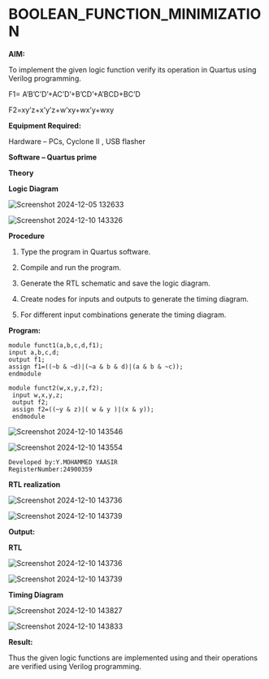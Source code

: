 # BOOLEAN_FUNCTION_MINIMIZATION

**AIM:**

To implement the given logic function verify its operation in Quartus using Verilog programming.

F1= A’B’C’D’+AC’D’+B’CD’+A’BCD+BC’D 

F2=xy’z+x’y’z+w’xy+wx’y+wxy

**Equipment Required:**

Hardware – PCs, Cyclone II , USB flasher

**Software – Quartus prime**

**Theory**

**Logic Diagram**

![Screenshot 2024-12-05 132633](https://github.com/user-attachments/assets/d1be5cca-6e87-4144-9a1a-342a042ee182)

![Screenshot 2024-12-10 143326](https://github.com/user-attachments/assets/f29977cb-6ea0-48b0-ab53-12bc3551a29a)


**Procedure**

1.	Type the program in Quartus software.

2.	Compile and run the program.

3.	Generate the RTL schematic and save the logic diagram.

4.	Create nodes for inputs and outputs to generate the timing diagram.

5.	For different input combinations generate the timing diagram.


**Program:**
```
module funct1(a,b,c,d,f1);
input a,b,c,d;
output f1;
assign f1=((~b & ~d)|(~a & b & d)|(a & b & ~c));
endmodule

module funct2(w,x,y,z,f2);
 input w,x,y,z;
 output f2;
 assign f2=((~y & z)|( w & y )|(x & y));
 endmodule
```
![Screenshot 2024-12-10 143546](https://github.com/user-attachments/assets/77370a30-9f80-4508-8218-bf2e034b3ef7)


![Screenshot 2024-12-10 143554](https://github.com/user-attachments/assets/9014b1a8-cb45-4a34-94d6-6bb139a23e05)


```
Developed by:Y.MOHAMMED YAASIR
RegisterNumber:24900359
```

**RTL realization**

![Screenshot 2024-12-10 143736](https://github.com/user-attachments/assets/7b660fe9-b1c3-42a4-9179-bd2456925065)


![Screenshot 2024-12-10 143739](https://github.com/user-attachments/assets/44729912-7de1-4b73-9369-348271800c49)


**Output:**

**RTL**

![Screenshot 2024-12-10 143736](https://github.com/user-attachments/assets/7b660fe9-b1c3-42a4-9179-bd2456925065)

![Screenshot 2024-12-10 143739](https://github.com/user-attachments/assets/44729912-7de1-4b73-9369-348271800c49)

**Timing Diagram**

![Screenshot 2024-12-10 143827](https://github.com/user-attachments/assets/d146538d-60d6-4d9d-acf5-64ae5e330faa)

![Screenshot 2024-12-10 143833](https://github.com/user-attachments/assets/8af8e7c3-efd0-4cb8-861e-42733abd2fe9)

**Result:**

Thus the given logic functions are implemented using and their operations are verified using Verilog programming.

